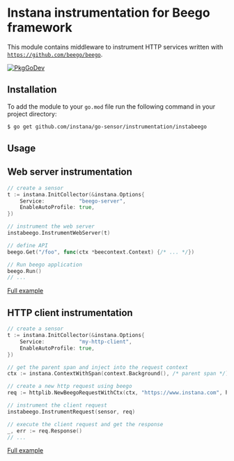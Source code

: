 Instana instrumentation for Beego framework
=============================================

This module contains middleware to instrument HTTP services written with [`https://github.com/beego/beego`](https://github.com/beego/beego).

[![PkgGoDev](https://pkg.go.dev/badge/github.com/instana/go-sensor/instrumentation/instabeego)][godoc]

Installation
------------

To add the module to your `go.mod` file run the following command in your project directory:

```bash
$ go get github.com/instana/go-sensor/instrumentation/instabeego
```

Usage
-----

## Web server instrumentation

```go
// create a sensor
t := instana.InitCollector(&instana.Options{
    Service:           "beego-server",
    EnableAutoProfile: true,
})

// instrument the web server
instabeego.InstrumentWebServer(t)

// define API 
beego.Get("/foo", func(ctx *beecontext.Context) {/* ... */})

// Run beego application
beego.Run() 
// ...
```
[Full example][serverInstrumentationExample]

## HTTP client instrumentation

```go
// create a sensor
t := instana.InitCollector(&instana.Options{
    Service:           "my-http-client",
    EnableAutoProfile: true,
})

// get the parent span and inject into the request context
ctx := instana.ContextWithSpan(context.Background(), /* parent span */)

// create a new http request using beego
req := httplib.NewBeegoRequestWithCtx(ctx, "https://www.instana.com", http.MethodGet)

// instrument the client request
instabeego.InstrumentRequest(sensor, req)

// execute the client request and get the response
_, err := req.Response()
// ...
```

[Full example][clientInstrumentationExample]




[godoc]: https://pkg.go.dev/github.com/instana/go-sensor/instrumentation/instabeego
[serverInstrumentationExample]: https://pkg.go.dev/github.com/instana/go-sensor/instrumentation/instabeego#example-package-ServerInstrumentation
[clientInstrumentationExample]: https://pkg.go.dev/github.com/instana/go-sensor/instrumentation/instabeego#example-package-HttpClientInstrumentation

